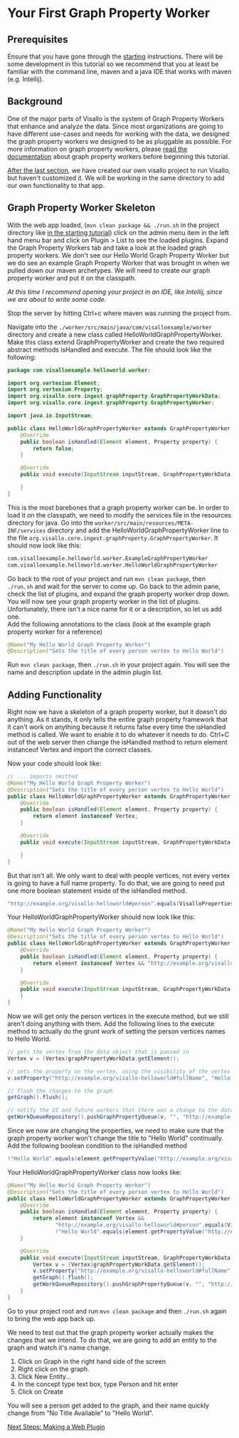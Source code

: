 # Your First Graph Property Worker

## Prerequisites

Ensure that you have gone through the [starting](starting.md) instructions.  There will be some development in this tutorial so we recommend that you at least be familiar with the command line, maven and a java IDE that works with maven (e.g. Intellij).  

## Background

One of the major parts of Visallo is the system of Graph Property Workers that enhance and analyze the data.  Since most organizations are going to have different use-cases and needs for working with the data, we designed the graph property workers we designed to be as pluggable as possible.  For more information on graph property workers, please [read the documentation](../extension-points/back-end/graphpropertyworkers.md) about graph property workers before beginning this tutorial.

[After the last section](starting.md), we have created our own visallo project to run Visallo, but haven't customized it.  We will be working in the same directory to add our own functionality to that app.

## Graph Property Worker Skeleton

With the web app loaded, (```mvn clean package && ./run.sh``` in the project directory like [in the starting tutorial](starting.md))  click on the admin menu item in the left hand menu bar and click on Plugin > List to see the loaded plugins.  Expand the Graph Property Workers tab and take a look at the loaded graph property workers.  We don't see our Hello World Graph Property Worker but we do see an example Graph Property Worker that was brought in when we pulled down our maven archetypes.  We will need to create our graph property worker and put it on the classpath.

<i>At this time I recommend opening your project in an IDE, like Intellij, since we are about to write some code.</i>

Stop the server by hitting Ctrl+c where maven was running the project from.

Navigate into the ```./worker/src/main/java/com/visalloexample/worker``` directory and create a new class called HelloWorldGraphPropertyWorker.  Make this class extend GraphPropertyWorker and create the two required abstract methods isHandled and execute.  The file should look like the following:


```java
package com.visalloexample.helloworld.worker;

import org.vertexium.Element;
import org.vertexium.Property;
import org.visallo.core.ingest.graphProperty.GraphPropertyWorkData;
import org.visallo.core.ingest.graphProperty.GraphPropertyWorker;

import java.io.InputStream;

public class HelloWorldGraphPropertyWorker extends GraphPropertyWorker {
    @Override
    public boolean isHandled(Element element, Property property) {
        return false;
    }

    @Override
    public void execute(InputStream inputStream, GraphPropertyWorkData graphPropertyWorkData) throws Exception {

    }
}
```

This is the most barebones that a graph property worker can be.  In order to load it on the classpath, we need to modify the services file in the resources directory for java.  Go into the ```worker/src/main/resources/META-INF/services``` directory and add the HelloWorldGraphPropertyWorker line to the file ```org.visallo.core.ingest.graphProperty.GraphPropertyWorker```.  It should now look like this:

```bash
com.visalloexample.helloworld.worker.ExampleGraphPropertyWorker
com.visalloexample.helloworld.worker.HelloWorldGraphPropertyWorker
```

Go back to the root of your project and run ```mvn clean package```, then ```./run.sh``` and wait for the server to come up.  Go back to the admin pane, check the list of plugins, and expand the graph property worker drop down.  You will now see your graph property worker in the list of plugins.  Unfortunately, there isn't a nice name for it or a description, so let us add one.  
Add the following annotations to the class (look at the example graph property worker for a reference)

```java
@Name("My Hello World Graph Property Worker")
@Description("Sets the title of every person vertex to Hello World")
```

Run ```mvn clean package```, then ```./run.sh``` in your project again.  You will see the name and description update in the admin plugin list.

## Adding Functionality

Right now we have a skeleton of a graph property worker, but it doesn't do anything.  As it stands, it only tells the entire graph property framework that it can't work on anything because it returns false every time the isHandled method is called.  We want to enable it to do whatever it needs to do.  Ctrl+C out of the web server then change the isHandled method to return element instanceof Vertex and import the correct classes.  

Now your code should look like:

```java
// ... imports omitted
@Name("My Hello World Graph Property Worker")
@Description("Sets the title of every person vertex to Hello World")
public class HelloWorldGraphPropertyWorker extends GraphPropertyWorker {
    @Override
    public boolean isHandled(Element element, Property property) {
        return element instanceof Vertex;
    }

    @Override
    public void execute(InputStream inputStream, GraphPropertyWorkData graphPropertyWorkData) throws Exception {

    }
}
```

But that isn't all.  We only want to deal with people vertices, not every vertex is going to have a full name property.  To do that, we are going to need put one more boolean statement inside of the isHandled method.

```java
"http://example.org/visallo-helloworld#person".equals(VisalloProperties.CONCEPT_TYPE.getPropertyValue(element));
```

Your HelloWorldGraphPropertyWorker should now look like this:

```java
@Name("My Hello World Graph Property Worker")
@Description("Sets the title of every person vertex to Hello World")
public class HelloWorldGraphPropertyWorker extends GraphPropertyWorker {
    @Override
    public boolean isHandled(Element element, Property property) {
        return element instanceof Vertex && "http://example.org/visallo-helloworld#person".equals(VisalloProperties.CONCEPT_TYPE.getPropertyValue(element));
    }

    @Override
    public void execute(InputStream inputStream, GraphPropertyWorkData graphPropertyWorkData) throws Exception {
    }
}
```

Now we will get only the person vertices in the execute method, but we still aren't doing anything with them.  Add the following lines to the execute method to actually do the grunt work of setting the person vertices names to Hello World.  

```java
// gets the vertex from the data object that is passed in
Vertex v = (Vertex)graphPropertyWorkData.getElement();

// sets the property on the vertex, using the visibility of the vertex and the authorizations of the graph property worker
v.setProperty("http://example.org/visallo-helloworld#fullName", "Hello World", v.getVisibility(), getAuthorizations());

// flush the changes to the graph
getGraph().flush();

// notify the UI and future workers that there was a change to the data
getWorkQueueRepository().pushGraphPropertyQueue(v, "", "http://example.org/visallo-helloworld#fullName", Priority.NORMAL);
```

Since we now are changing the properties, we need to make sure that the graph property worker won't change the title to "Hello World" continually.  Add the following boolean condition to the isHandled method

```java
!"Hello World".equals(element.getPropertyValue("http://example.org/visallo-helloworld-gpw#fullName"))
```

Your HelloWorldGraphPropertyWorker class now looks like:

```java
@Name("My Hello World Graph Property Worker")
@Description("Sets the title of every person vertex to Hello World")
public class HelloWorldGraphPropertyWorker extends GraphPropertyWorker {
    @Override
    public boolean isHandled(Element element, Property property) {
        return element instanceof Vertex &&
               "http://example.org/visallo-helloworld#person".equals(VisalloProperties.CONCEPT_TYPE.getPropertyValue(element)) &&
               !"Hello World".equals(element.getPropertyValue("http://example.org/visallo-helloworld-gpw#fullName"));
    }

    @Override
    public void execute(InputStream inputStream, GraphPropertyWorkData graphPropertyWorkData) throws Exception {
        Vertex v = (Vertex)graphPropertyWorkData.getElement();
        v.setProperty("http://example.org/visallo-helloworld#fullName", "Hello World", v.getVisibility(), getAuthorizations());
        getGraph().flush();
        getWorkQueueRepository().pushGraphPropertyQueue(v, "", "http://example.org/visallo-helloworld#fullName", Priority.NORMAL);
    }
}
```

Go to your project root and run ```mvn clean package``` and then ```./run.sh``` again to bring the web app back up.

We need to test out that the graph property worker actually makes the changes that we intend.  To do that, we are going to add an entity to the graph and watch it's name change.

1. Click on Graph in the right hand side of the screen 
1. Right click on the graph.
1. Click New Entity... 
1. In the concept type text box, type Person and hit enter
1. Click on Create

You will see a person get added to the graph, and their name quickly change from "No Title Available" to "Hello World".

[Next Steps: Making a Web Plugin](webplugin.md)
